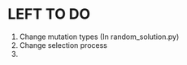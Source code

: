 LEFT TO DO
==========================
1. Change mutation types (In random_solution.py)
2. Change selection process 
3. 